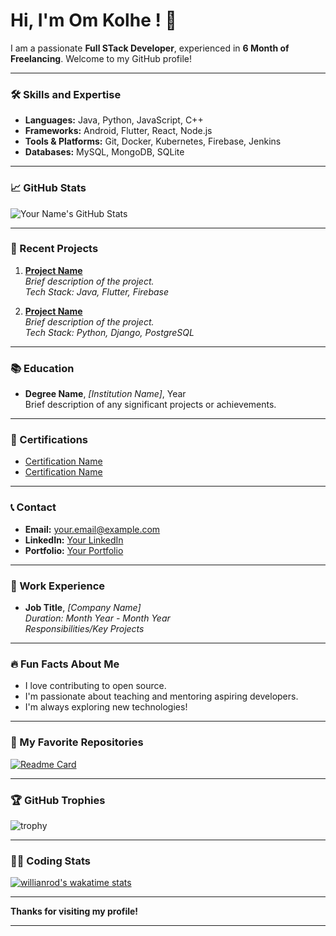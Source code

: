 # Hi, I'm Om Kolhe ! 👋

I am a passionate **Full STack Developer**, experienced in **6 Month of Freelancing**. Welcome to my GitHub profile!

---

### 🛠️ Skills and Expertise
- **Languages:** Java, Python, JavaScript, C++  
- **Frameworks:** Android, Flutter, React, Node.js  
- **Tools & Platforms:** Git, Docker, Kubernetes, Firebase, Jenkins  
- **Databases:** MySQL, MongoDB, SQLite  

---

### 📈 GitHub Stats
![Your Name's GitHub Stats](https://github-readme-stats.vercel.app/api?username=your-github-username&show_icons=true&theme=radical)

---

### 📝 Recent Projects
1. **[Project Name](https://github.com/your-github-username/project-name)**  
   _Brief description of the project._  
   *Tech Stack: Java, Flutter, Firebase*  

2. **[Project Name](https://github.com/your-github-username/project-name)**  
   _Brief description of the project._  
   *Tech Stack: Python, Django, PostgreSQL*  

---

### 📚 Education
- **Degree Name**, _[Institution Name]_, Year  
  Brief description of any significant projects or achievements.

---

### 🌟 Certifications
- [Certification Name](https://link-to-certificate)  
- [Certification Name](https://link-to-certificate)

---

### 📞 Contact
- **Email:** [your.email@example.com](mailto:your.email@example.com)
- **LinkedIn:** [Your LinkedIn](https://www.linkedin.com/in/your-linkedin/)
- **Portfolio:** [Your Portfolio](https://your-portfolio.com)

---

### 💼 Work Experience
- **Job Title**, _[Company Name]_  
  _Duration: Month Year - Month Year_  
  *Responsibilities/Key Projects*

---

### 🔥 Fun Facts About Me
- I love contributing to open source.
- I'm passionate about teaching and mentoring aspiring developers.
- I'm always exploring new technologies!

---

### 🚀 My Favorite Repositories
[![Readme Card](https://github-readme-stats.vercel.app/api/pin/?username=your-github-username&repo=repo-name&theme=radical)](https://github.com/your-github-username/repo-name)

---

### 🏆 GitHub Trophies
![trophy](https://github-profile-trophy.vercel.app/?username=your-github-username&theme=radical)

---

### 👨‍💻 Coding Stats
[![willianrod's wakatime stats](https://github-readme-stats.vercel.app/api/wakatime?username=your-wakatime-username)](https://wakatime.com/@your-wakatime-username)

---

**Thanks for visiting my profile!**

---

